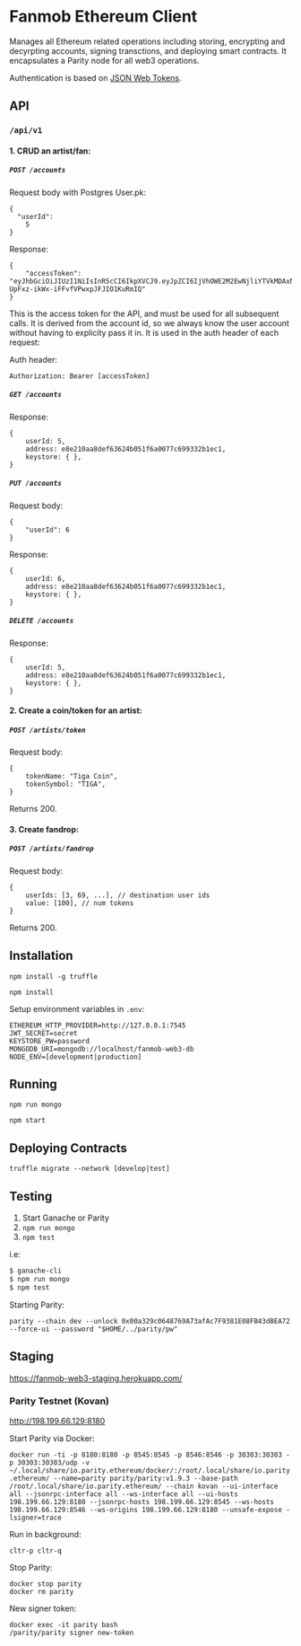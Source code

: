 # Fanmob Ethereum Client

Manages all Ethereum related operations including storing, encrypting and decyrpting accounts, signing transctions, and deploying smart contracts. It encapsulates a Parity node for all web3 operations.

Authentication is based on [JSON Web Tokens](https://jwt.io).

## API 
### `/api/v1`

#### 1. CRUD an artist/fan:

##### `POST /accounts`

Request body with Postgres User.pk:
```
{
  "userId": 
    5
}
```

Response:

```
{
    "accessToken": "eyJhbGciOiJIUzI1NiIsInR5cCI6IkpXVCJ9.eyJpZCI6IjVhOWE2M2EwNjliYTVkMDAxNDM2YzUwNCIsImlhdCI6MTUyMDA2NzQ4OH0.dM30i5G2S-UpFxz-ikWx-iFFvfVPwxpJFJIO1KuRmIQ"
}
```

This is the access token for the API, and must be used for all subsequent calls. It is derived from the account id, so we always know the user account without having to explicity pass it in. It is used in the auth header of each request:

Auth header:
```
Authorization: Bearer [accessToken]
```

##### `GET /accounts`

Response:

```
{
    userId: 5,
    address: e8e210aa8def63624b051f6a0077c699332b1ec1,
    keystore: { },
}
```

##### `PUT /accounts`

Request body:
```
{
    "userId": 6
}
```

Response:

```
{
    userId: 6,
    address: e8e210aa8def63624b051f6a0077c699332b1ec1,
    keystore: { },
}
```

##### `DELETE /accounts`

Response:

```
{
    userId: 5,
    address: e8e210aa8def63624b051f6a0077c699332b1ec1,
    keystore: { },
}
```

#### 2. Create a coin/token for an artist:

##### `POST /artists/token`

Request body:
```
{
    tokenName: "Tiga Coin",
    tokenSymbol: "TIGA",
}
```

Returns 200.

#### 3. Create fandrop:

##### `POST /artists/fandrop`

Request body:
```
{
    userIds: [3, 69, ...], // destination user ids
    value: [100], // num tokens
}
```

Returns 200.

## Installation

`npm install -g truffle`

`npm install`

Setup environment variables in `.env`:

```
ETHEREUM_HTTP_PROVIDER=http://127.0.0.1:7545
JWT_SECRET=secret
KEYSTORE_PW=password
MONGODB_URI=mongodb://localhost/fanmob-web3-db
NODE_ENV=[development|production]
```

## Running

`npm run mongo`

`npm start`

## Deploying Contracts

`truffle migrate --network [develop|test]`

## Testing

1. Start Ganache or Parity
2. `npm run mongo`
3. `npm test`

i.e:

```sh
$ ganache-cli
$ npm run mongo
$ npm test
```

Starting Parity:

`parity --chain dev --unlock 0x00a329c0648769A73afAc7F9381E08FB43dBEA72 --force-ui --password "$HOME/../parity/pw"`

## Staging

https://fanmob-web3-staging.herokuapp.com/

### Parity Testnet (Kovan)

http://198.199.66.129:8180

Start Parity via Docker:

`docker run -ti -p 8180:8180 -p 8545:8545 -p 8546:8546 -p 30303:30303 -p 30303:30303/udp -v ~/.local/share/io.parity.ethereum/docker/:/root/.local/share/io.parity.ethereum/ --name=parity parity/parity:v1.9.3 --base-path /root/.local/share/io.parity.ethereum/ --chain kovan --ui-interface all --jsonrpc-interface all --ws-interface all --ui-hosts 198.199.66.129:8180 --jsonrpc-hosts 198.199.66.129:8545 --ws-hosts 198.199.66.129:8546 --ws-origins 198.199.66.129:8180 --unsafe-expose -lsigner=trace`

Run in background:

`cltr-p cltr-q`

Stop Parity:
```
docker stop parity
docker rm parity
```

New signer token:
```
docker exec -it parity bash
/parity/parity signer new-token
```
